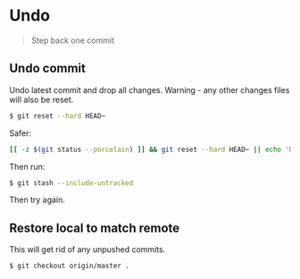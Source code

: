 # Undo
> Step back one commit

## Undo commit

Undo latest commit and drop all changes. Warning - any other changes files will also be reset.

```sh
$ git reset --hard HEAD~
```

Safer:

```sh
[[ -z $(git status --porcelain) ]] && git reset --hard HEAD~ || echo 'Unstaged changes!'
```

Then run:

```sh
$ git stash --include-untracked
```

Then try again.


## Restore local to match remote

This will get rid of any unpushed commits.

```sh
$ git checkout origin/master .
```
